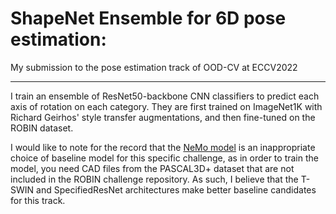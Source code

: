 # ShapeNet Ensemble for 6D pose estimation:
My submission to the pose estimation track of OOD-CV at ECCV2022

---

I train an ensemble of ResNet50-backbone CNN classifiers to predict each axis of rotation on each category. They are first trained on ImageNet1K with Richard Geirhos' style transfer augmentations, and then fine-tuned on the ROBIN dataset. 

I would like to note for the record that the [NeMo model](https://arxiv.org/pdf/2101.12378.pdf) is an inappropriate choice of baseline model for this specific challenge, as in order to train the model, you need CAD files from the PASCAL3D+ dataset that are not included in the ROBIN challenge repository. As such, I believe that the T-SWIN and SpecifiedResNet architectures make better baseline candidates for this track.

